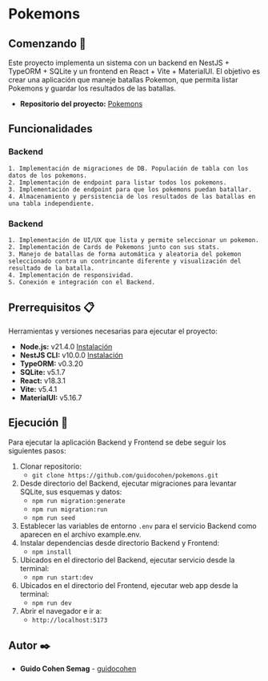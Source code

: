 # Pokemons

## Comenzando 🚀

Este proyecto implementa un sistema con un backend en NestJS + TypeORM + SQLite y un frontend en React + Vite + MaterialUI. El objetivo es crear una aplicación que maneje batallas Pokemon, que permita listar Pokemons y guardar los resultados de las batallas.

- **Repositorio del proyecto:** [Pokemons](https://github.com/guidocohen/pokemons)

## Funcionalidades

### Backend
    1. Implementación de migraciones de DB. Populación de tabla con los datos de los pokemons.
    2. Implementación de endpoint para listar todos los pokemons.
    3. Implementación de endpoint para que los pokemons puedan batallar.
    4. Almacenamiento y persistencia de los resultados de las batallas en una tabla independiente.

### Backend
    1. Implementación de UI/UX que lista y permite seleccionar un pokemon.
    2. Implementación de Cards de Pokemons junto con sus stats.
    3. Manejo de batallas de forma automática y aleatoria del pokemon seleccionado contra un contrincante diferente y visualización del resultado de la batalla.
    4. Implementación de responsividad.
    5. Conexión e integración con el Backend.

## Prerrequisitos 📋

Herramientas y versiones necesarias para ejecutar el proyecto:

- **Node.js:** v21.4.0 [Instalación](https://nodejs.org/)
- **NestJS CLI:** v10.0.0 [Instalación](https://docs.nestjs.com/)
- **TypeORM:** v0.3.20
- **SQLite:** v5.1.7
- **React:** v18.3.1
- **Vite:** v5.4.1
- **MaterialUI:** v5.16.7

## Ejecución 🚀

Para ejecutar la aplicación Backend y Frontend se debe seguir los siguientes pasos:

1. Clonar repositorio: 
    * `git clone https://github.com/guidocohen/pokemons.git`
2. Desde directorio del Backend, ejecutar migraciones para levantar SQLite, sus esquemas y datos: 
    * `npm run migration:generate` 
    * `npm run migration:run` 
    * `npm run seed`
3. Establecer las variables de entorno `.env` para el servicio Backend como aparecen en el archivo example.env.
4. Instalar dependencias desde directorio Backend y Frontend:   
    * `npm install`
5. Ubicados en el directorio del Backend, ejecutar servicio desde la terminal: 
    * `npm run start:dev`
6. Ubicados en el directorio del Frontend, ejecutar web app desde la terminal: 
    * `npm run dev`
7. Abrir el navegador e ir a: 
    * `http://localhost:5173`

## Autor ✒️

* **Guido Cohen Semag** - [guidocohen](https://github.com/guidocohen)